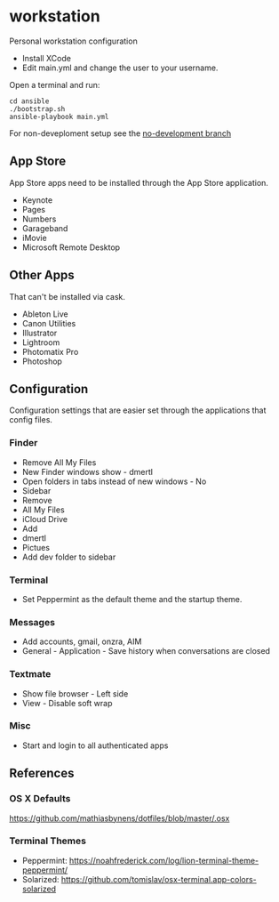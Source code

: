 # workstation

Personal workstation configuration

- Install XCode
- Edit main.yml and change the user to your username.

Open a terminal and run:

    cd ansible
    ./bootstrap.sh
    ansible-playbook main.yml

For non-deveploment setup see the [no-development branch](../../tree/no-development)

## App Store

App Store apps need to be installed through the App Store application.

- Keynote
- Pages
- Numbers
- Garageband
- iMovie
- Microsoft Remote Desktop

## Other Apps

That can't be installed via cask.

- Ableton Live
- Canon Utilities
- Illustrator
- Lightroom
- Photomatix Pro
- Photoshop

## Configuration

Configuration settings that are easier set through the applications that config files.

### Finder

- Remove All My Files
- New Finder windows show - dmertl
- Open folders in tabs instead of new windows - No
- Sidebar
 - Remove
  - All My Files
  - iCloud Drive
 - Add
  - dmertl
  - Pictues
- Add dev folder to sidebar

### Terminal

- Set Peppermint as the default theme and the startup theme.

### Messages

- Add accounts, gmail, onzra, AIM
- General - Application - Save history when conversations are closed

### Textmate

- Show file browser - Left side
- View - Disable soft wrap

### Misc

- Start and login to all authenticated apps

## References

### OS X Defaults

https://github.com/mathiasbynens/dotfiles/blob/master/.osx

### Terminal Themes

- Peppermint: https://noahfrederick.com/log/lion-terminal-theme-peppermint/
- Solarized: https://github.com/tomislav/osx-terminal.app-colors-solarized
